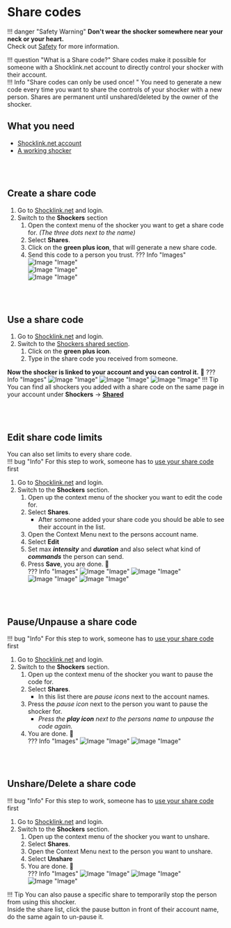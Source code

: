 # Share codes
!!! danger "Safety Warning"
    **Don't wear the shocker somewhere near your neck or your heart.**  
    Check out [Safety](../safety/safety-rules.md) for more information. 

!!! question "What is a Share code?"
    Share codes make it possible for someone with a Shocklink.net account to directly control your shocker with their account.  
!!! Info "Share codes can only be used once! " 
    You need to generate a new code every time you want to share the controls of your shocker with a new person.
    Shares are permanent until unshared/deleted by the owner of the shocker.  


## What you need
- [Shocklink.net account](https://shocklink.net/)
- [A working shocker](openshock-first-setup.md)

<br></br>

## Create a share code
1. Go to [Shocklink.net](https://shocklink.net/) and login.
2. Switch to the **Shockers** section 
    1. Open the context menu of the shocker you want to get a share code for. *(The three dots next to the name)*
    2. Select **Shares**.
    3. Click on the **green plus icon**, that will generate a new share code.
    4. Send this code to a person you trust.
    ??? Info "Images"
        ![Image "Image"](../static/guides/how-to-sharecodes/ShareCode_ContextMenuShocker.png)  
        ![Image "Image"](../static/guides/how-to-sharecodes/ShareCode_CreateCode.png)  
        ![Image "Image"](../static/guides/how-to-sharecodes/ShareCode_FindCode.png)  

<br></br>

## Use a share code
1. Go to [Shocklink.net](https://shocklink.net/) and login.
2. Switch to the [Shockers shared section](https://shocklink.net/#/dashboard/shockers/shared).
    1. Click on the **green plus icon**.
    2. Type in the share code you received from someone.  

**Now the shocker is linked to your account and you can control it.** 🎉
??? Info "Images"
    ![Image "Image"](../static/guides/how-to-sharecodes/ShareCode_FindAddCode.png) 
    ![Image "Image"](../static/guides/how-to-sharecodes/ShareCode_AddCode.png) 
    ![Image "Image"](../static/guides/how-to-sharecodes/ShareCode_Added.png)
!!! Tip
    You can find all shockers you added with a share code on the same page in your account under **Shockers** -> [**Shared**](https://shocklink.net/#/dashboard/shockers/shared)

<br></br>

## Edit share code limits
You can also set limits to every share code.  
!!! bug "Info"
    For this step to work, someone has to [use your share code](#use-a-share-code) first

1. Go to [Shocklink.net](https://shocklink.net/) and login.
2. Switch to the **Shockers** section. 
    1. Open up the context menu of the shocker you want to edit the code for.
    2. Select **Shares**.
        * After someone added your share code you should be able to see their account in the list.
    3. Open the Context Menu next to the persons account name.
    4. Select **Edit**
    5. Set max _**intensity**_ and _**duration**_ and also select what kind of _**commands**_ the person can send.  
    6. Press **Save**, you are done. 🎉  
    ??? Info "Images"
        ![Image "Image"](../static/guides/how-to-sharecodes/ShareCode_ContextMenuShocker.png) 
        ![Image "Image"](../static/guides/how-to-sharecodes/ShareCode_LinkedList.png) 
        ![Image "Image"](../static/guides/how-to-sharecodes/ShareCode_SharedContextMneu.png) 
        ![Image "Image"](../static/guides/how-to-sharecodes/ShareCode_EditLimit.png) 

<br></br>

## Pause/Unpause a share code
!!! bug "Info"
    For this step to work, someone has to [use your share code](#use-a-share-code) first
1. Go to [Shocklink.net](https://shocklink.net/) and login.
2. Switch to the **Shockers** section. 
    1. Open up the context menu of the shocker you want to pause the code for.
    2. Select **Shares**.
        * In this list there are *pause icons* next to the account names.
    3. Press the *pause icon* next to the person you want to pause the shocker for.
        * *Press the **play icon** next to the persons name to unpause the code again.*
    4. You are done. 🎉  
    ??? Info "Images"
        ![Image "Image"](../static/guides/how-to-sharecodes/ShareCode_ContextMenuShocker.png) 
        ![Image "Image"](../static/guides/how-to-sharecodes/ShareCode_LinkedList.png) 

<br></br>

## Unshare/Delete a share code
!!! bug "Info"
    For this step to work, someone has to [use your share code](#use-a-share-code) first
1. Go to [Shocklink.net](https://shocklink.net/) and login.
2. Switch to the **Shockers** section. 
    1. Open up the context menu of the shocker you want to unshare.
    2. Select **Shares**.
    3. Open the Context Menu next to the person you want to unshare.
    4. Select **Unshare**
    6. You are done. 🎉  
    ??? Info "Images"
        ![Image "Image"](../static/guides/how-to-sharecodes/ShareCode_ContextMenuShocker.png) 
        ![Image "Image"](../static/guides/how-to-sharecodes/ShareCode_LinkedList.png) 
        ![Image "Image"](../static/guides/how-to-sharecodes/ShareCode_SharedContextMneu.png) 



!!! Tip
    You can also pause a specific share to temporarily stop the person from using this shocker.  
    Inside the share list, click the pause button in front of their account name, do the same again to un-pause it.  
  